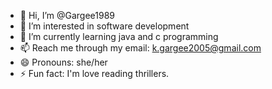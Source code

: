- 👋 Hi, I’m @Gargee1989
- 👀 I’m interested in software development
- 🌱 I’m currently learning java and c programming
- 📫 Reach me through my email: k.gargee2005@gmail.com
- 😄 Pronouns: she/her
- ⚡ Fun fact: I'm love reading thrillers. 

<!---
Gargee1989/Gargee1989 is a ✨ special ✨ repository because its `README.md` (this file) appears on your GitHub profile.
You can click the Preview link to take a look at your changes.
--->
